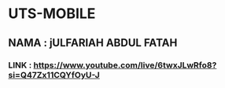 # UTS-MOBILE

## NAMA : jULFARIAH ABDUL FATAH

### LINK : https://www.youtube.com/live/6twxJLwRfo8?si=Q47Zx11CQYfOyU-J
